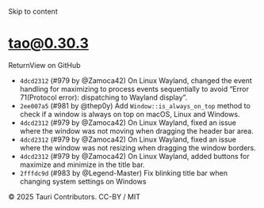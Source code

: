 Skip to content
# tao@0.30.3
ReturnView on GitHub
  * `4dcd2312` (#979 by @Zamoca42) On Linux Wayland, changed the event handling for maximizing to process events sequentially to avoid “Error 71(Protocol error): dispatching to Wayland display”.
  * `2ee007a5` (#981 by @thep0y) Add `Window::is_always_on_top` method to check if a window is always on top on macOS, Linux and Windows.
  * `4dcd2312` (#979 by @Zamoca42) On Linux Wayland, fixed an issue where the window was not moving when dragging the header bar area.
  * `4dcd2312` (#979 by @Zamoca42) On Linux Wayland, fixed an issue where the window was not resizing when dragging the window borders.
  * `4dcd2312` (#979 by @Zamoca42) On Linux Wayland, added buttons for maximize and minimize in the title bar.
  * `2fffdc9d` (#983 by @Legend-Master) Fix blinking title bar when changing system settings on Windows


© 2025 Tauri Contributors. CC-BY / MIT
